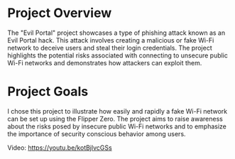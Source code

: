 # Project Overview
The "Evil Portal" project showcases a type of phishing attack known as an Evil Portal hack. This attack involves creating a malicious or fake Wi-Fi network to deceive users and steal their login credentials. The project highlights the potential risks associated with connecting to unsecure public Wi-Fi networks and demonstrates how attackers can exploit them.


# Project Goals
I chose this project to illustrate how easily and rapidly a fake Wi-Fi network can be set up using the Flipper Zero. The project aims to raise awareness about the risks posed by insecure public Wi-Fi networks and to emphasize the importance of security conscious behavior among users.

Video: https://youtu.be/kotBjlvcGSs
